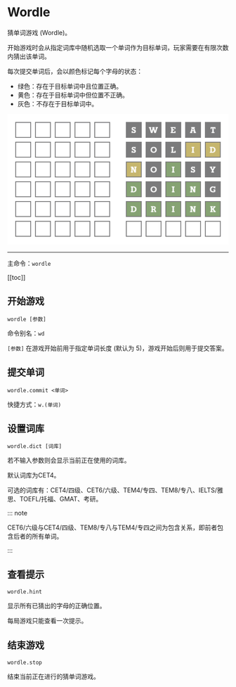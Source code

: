 # Wordle

猜单词游戏 (Wordle)。

开始游戏时会从指定词库中随机选取一个单词作为目标单词，玩家需要在有限次数内猜出该单词。

每次提交单词后，会以颜色标记每个字母的状态：

- 绿色：存在于目标单词中且位置正确。
- 黄色：存在于目标单词中但位置不正确。
- 灰色：不存在于目标单词中。

![示例图片](/images/wordle.png)

---

主命令：`wordle`

[[toc]]

## 开始游戏

```
wordle [参数]
```

命令别名：`wd`

`[参数]` 在游戏开始前用于指定单词长度 (默认为 5)，游戏开始后则用于提交答案。

## 提交单词

```
wordle.commit <单词>
```

快捷方式：`w.(单词)` <Badge type="tip" text="无需前缀" vertical="middle" />

## 设置词库

```
wordle.dict [词库]
```

若不输入参数则会显示当前正在使用的词库。

默认词库为CET4。

可选的词库有：CET4/四级、CET6/六级、TEM4/专四、TEM8/专八、IELTS/雅思、TOEFL/托福、GMAT、考研。

::: note

CET6/六级与CET4/四级、TEM8/专八与TEM4/专四之间为包含关系，即前者包含后者的所有单词。

:::

## 查看提示

```
wordle.hint
```

显示所有已猜出的字母的正确位置。

每局游戏只能查看一次提示。

## 结束游戏

```
wordle.stop
```

结束当前正在进行的猜单词游戏。